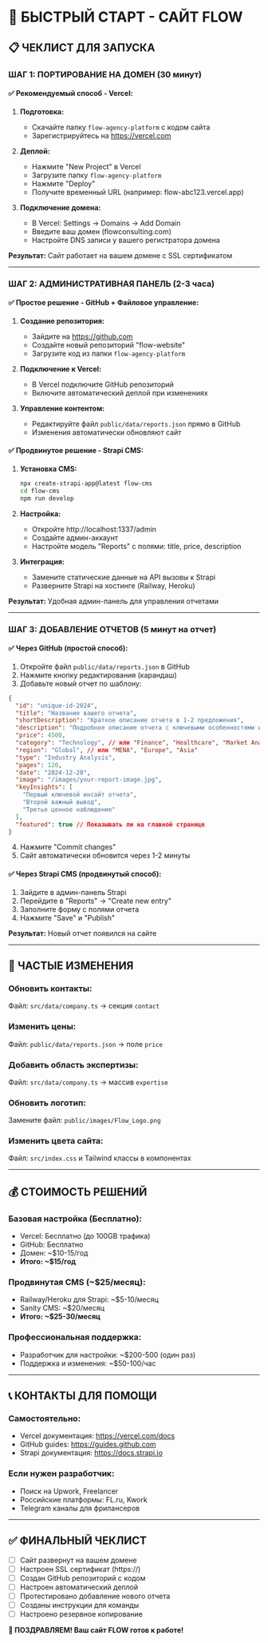 # 🚀 БЫСТРЫЙ СТАРТ - САЙТ FLOW

## 📋 **ЧЕКЛИСТ ДЛЯ ЗАПУСКА**

### **ШАГ 1: ПОРТИРОВАНИЕ НА ДОМЕН (30 минут)**

#### **✅ Рекомендуемый способ - Vercel:**
1. **Подготовка:**
   - Скачайте папку `flow-agency-platform` с кодом сайта
   - Зарегистрируйтесь на https://vercel.com

2. **Деплой:**
   - Нажмите "New Project" в Vercel
   - Загрузите папку `flow-agency-platform`
   - Нажмите "Deploy"
   - Получите временный URL (например: flow-abc123.vercel.app)

3. **Подключение домена:**
   - В Vercel: Settings → Domains → Add Domain
   - Введите ваш домен (flowconsulting.com)
   - Настройте DNS записи у вашего регистратора домена

**Результат:** Сайт работает на вашем домене с SSL сертификатом

---

### **ШАГ 2: АДМИНИСТРАТИВНАЯ ПАНЕЛЬ (2-3 часа)**

#### **✅ Простое решение - GitHub + Файловое управление:**

1. **Создание репозитория:**
   - Зайдите на https://github.com
   - Создайте новый репозиторий "flow-website"
   - Загрузите код из папки `flow-agency-platform`

2. **Подключение к Vercel:**
   - В Vercel подключите GitHub репозиторий
   - Включите автоматический деплой при изменениях

3. **Управление контентом:**
   - Редактируйте файл `public/data/reports.json` прямо в GitHub
   - Изменения автоматически обновляют сайт

#### **✅ Продвинутое решение - Strapi CMS:**

1. **Установка CMS:**
   ```bash
   npx create-strapi-app@latest flow-cms
   cd flow-cms
   npm run develop
   ```

2. **Настройка:**
   - Откройте http://localhost:1337/admin
   - Создайте админ-аккаунт
   - Настройте модель "Reports" с полями: title, price, description

3. **Интеграция:**
   - Замените статические данные на API вызовы к Strapi
   - Разверните Strapi на хостинге (Railway, Heroku)

**Результат:** Удобная админ-панель для управления отчетами

---

### **ШАГ 3: ДОБАВЛЕНИЕ ОТЧЕТОВ (5 минут на отчет)**

#### **✅ Через GitHub (простой способ):**
1. Откройте файл `public/data/reports.json` в GitHub
2. Нажмите кнопку редактирования (карандаш)
3. Добавьте новый отчет по шаблону:

```json
{
  "id": "unique-id-2024",
  "title": "Название вашего отчета",
  "shortDescription": "Краткое описание отчета в 1-2 предложения",
  "description": "Подробное описание отчета с ключевыми особенностями и преимуществами",
  "price": 4500,
  "category": "Technology", // или "Finance", "Healthcare", "Market Analysis"
  "region": "Global", // или "MENA", "Europe", "Asia"
  "type": "Industry Analysis",
  "pages": 120,
  "date": "2024-12-20",
  "image": "/images/your-report-image.jpg",
  "keyInsights": [
    "Первый ключевой инсайт отчета",
    "Второй важный вывод",
    "Третье ценное наблюдение"
  ],
  "featured": true // Показывать ли на главной странице
}
```

4. Нажмите "Commit changes"
5. Сайт автоматически обновится через 1-2 минуты

#### **✅ Через Strapi CMS (продвинутый способ):**
1. Зайдите в админ-панель Strapi
2. Перейдите в "Reports" → "Create new entry"
3. Заполните форму с полями отчета
4. Нажмите "Save" и "Publish"

**Результат:** Новый отчет появился на сайте

---

## 🔧 **ЧАСТЫЕ ИЗМЕНЕНИЯ**

### **Обновить контакты:**
Файл: `src/data/company.ts` → секция `contact`

### **Изменить цены:**
Файл: `public/data/reports.json` → поле `price`

### **Добавить область экспертизы:**
Файл: `src/data/company.ts` → массив `expertise`

### **Обновить логотип:**
Замените файл: `public/images/Flow_Logo.png`

### **Изменить цвета сайта:**
Файл: `src/index.css` и Tailwind классы в компонентах

---

## 💰 **СТОИМОСТЬ РЕШЕНИЙ**

### **Базовая настройка (Бесплатно):**
- Vercel: Бесплатно (до 100GB трафика)
- GitHub: Бесплатно
- Домен: ~$10-15/год
- **Итого: ~$15/год**

### **Продвинутая CMS (~$25/месяц):**
- Railway/Heroku для Strapi: ~$5-10/месяц  
- Sanity CMS: ~$20/месяц
- **Итого: ~$25-30/месяц**

### **Профессиональная поддержка:**
- Разработчик для настройки: ~$200-500 (один раз)
- Поддержка и изменения: ~$50-100/час

---

## 📞 **КОНТАКТЫ ДЛЯ ПОМОЩИ**

### **Самостоятельно:**
- Vercel документация: https://vercel.com/docs
- GitHub guides: https://guides.github.com
- Strapi документация: https://docs.strapi.io

### **Если нужен разработчик:**
- Поиск на Upwork, Freelancer
- Российские платформы: FL.ru, Kwork
- Telegram каналы для фрилансеров

---

## ✅ **ФИНАЛЬНЫЙ ЧЕКЛИСТ**

- [ ] Сайт развернут на вашем домене
- [ ] Настроен SSL сертификат (https://)
- [ ] Создан GitHub репозиторий с кодом
- [ ] Настроен автоматический деплой
- [ ] Протестировано добавление нового отчета
- [ ] Созданы инструкции для команды
- [ ] Настроено резервное копирование

**🎉 ПОЗДРАВЛЯЕМ! Ваш сайт FLOW готов к работе!**
